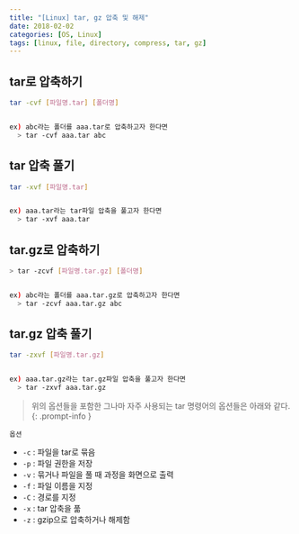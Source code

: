 ```yaml
---
title: "[Linux] tar, gz 압축 및 해제"
date: 2018-02-02
categories: [OS, Linux]
tags: [linux, file, directory, compress, tar, gz]
---
```


## tar로 압축하기

```bash
tar -cvf [파일명.tar] [폴더명]


ex) abc라는 폴더를 aaa.tar로 압축하고자 한다면
  > tar -cvf aaa.tar abc
```

## tar 압축 풀기

```bash
tar -xvf [파일명.tar]


ex) aaa.tar라는 tar파일 압축을 풀고자 한다면
  > tar -xvf aaa.tar
```

## tar.gz로 압축하기

```bash
> tar -zcvf [파일명.tar.gz] [폴더명]


ex) abc라는 폴더를 aaa.tar.gz로 압축하고자 한다면
  > tar -zcvf aaa.tar.gz abc
```

## tar.gz 압축 풀기

```bash
tar -zxvf [파일명.tar.gz]


ex) aaa.tar.gz라는 tar.gz파일 압축을 풀고자 한다면
  > tar -zxvf aaa.tar.gz
```

> 위의 옵션들을 포함한 그나마 자주 사용되는 tar 명령어의 옵션들은 아래와 같다.
{: .prompt-info }

`옵션`
- `-c` : 파일을 tar로 묶음
- `-p` : 파일 권한을 저장
- `-v` : 묶거나 파일을 풀 때 과정을 화면으로 출력
- `-f` : 파일 이름을 지정
- `-C` : 경로를 지정
- `-x` : tar 압축을 풂
- `-z` : gzip으로 압축하거나 해제함